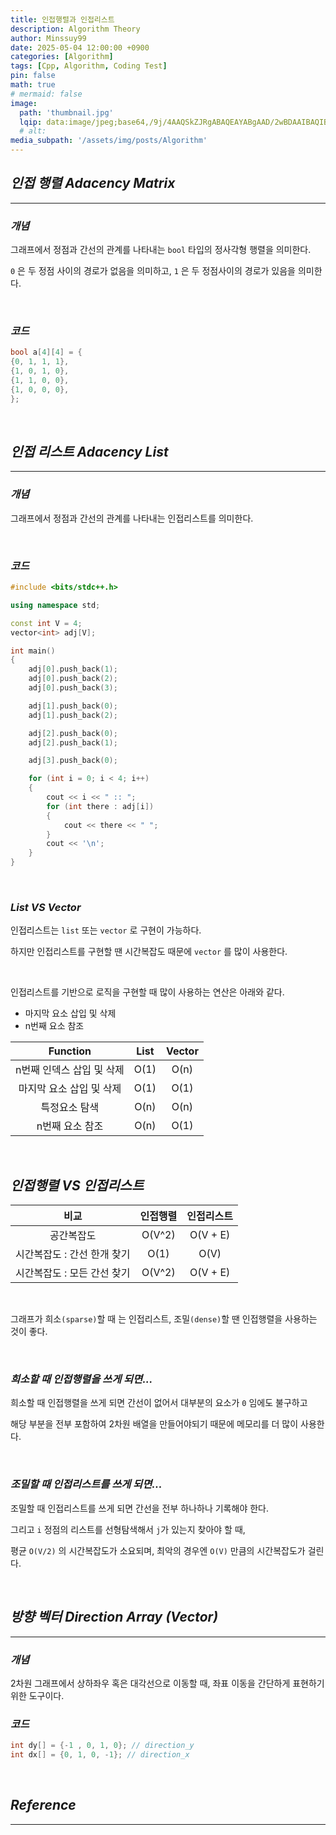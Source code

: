 ```yaml
---
title: 인접행렬과 인접리스트
description: Algorithm Theory
author: Minssuy99
date: 2025-05-04 12:00:00 +0900
categories: [Algorithm]
tags: [Cpp, Algorithm, Coding Test]
pin: false
math: true
# mermaid: false
image:
  path: 'thumbnail.jpg'
  lqip: data:image/jpeg;base64,/9j/4AAQSkZJRgABAQEAYABgAAD/2wBDAAIBAQIBAQICAgICAgICAwUDAwMDAwYEBAMFBwYHBwcGBwcICQsJCAgKCAcHCg0KCgsMDAwMBwkODw0MDgsMDAz/2wBDAQICAgMDAwYDAwYMCAcIDAwMDAwMDAwMDAwMDAwMDAwMDAwMDAwMDAwMDAwMDAwMDAwMDAwMDAwMDAwMDAwMDAz/wAARCAAEABQDASIAAhEBAxEB/8QAFQABAQAAAAAAAAAAAAAAAAAAAAn/xAAUEAEAAAAAAAAAAAAAAAAAAAAA/8QAFgEBAQEAAAAAAAAAAAAAAAAAAAUH/8QAFBEBAAAAAAAAAAAAAAAAAAAAAP/aAAwDAQACEQMRAD8AsAAqMvAAf//Z
  # alt:
media_subpath: '/assets/img/posts/Algorithm'
---
```


<!-------------------------------------------------->
## _**인접 행렬 Adacency Matrix**_
---

### _**개념**_

그래프에서 정점과 간선의 관계를 나타내는 `bool` 타입의 정사각형 행렬을 의미한다.

`0` 은 두 정점 사이의 경로가 없음을 의미하고, `1` 은 두 정점사이의 경로가 있음을 의미한다.

<br>

### _**코드**_

```cpp
bool a[4][4] = {
{0, 1, 1, 1},
{1, 0, 1, 0},
{1, 1, 0, 0},
{1, 0, 0, 0},
};
```

<br>


<!-------------------------------------------------->
## _**인접 리스트 Adacency List**_
---

### _**개념**_

그래프에서 정점과 간선의 관계를 나타내는 인접리스트를 의미한다.

<br>

### _**코드**_

```cpp
#include <bits/stdc++.h>

using namespace std;

const int V = 4;
vector<int> adj[V];

int main()
{
    adj[0].push_back(1);
    adj[0].push_back(2);
    adj[0].push_back(3);

    adj[1].push_back(0);
    adj[1].push_back(2);

    adj[2].push_back(0);
    adj[2].push_back(1);

    adj[3].push_back(0);

    for (int i = 0; i < 4; i++)
    {
        cout << i << " :: ";
        for (int there : adj[i])
        {
            cout << there << " ";
        }
        cout << '\n';
    }
}
```

<br>

### _**List VS Vector**_

인접리스트는 `list` 또는 `vector` 로 구현이 가능하다.

하지만 인접리스트를 구현할 땐 시간복잡도 때문에 `vector` 를 많이 사용한다.

<br>

인접리스트를 기반으로 로직을 구현할 때 많이 사용하는 연산은 아래와 같다.

* 마지막 요소 삽입 및 삭제
* n번째 요소 참조

|Function                 |List|Vector|
|:-----------------------:|:--:|:----:|
|n번째 인덱스 삽입 및 삭제|O(1)| O(n) |
|마지막 요소 삽입 및 삭제 |O(1)| O(1) |
|특정요소 탐색            |O(n)| O(n) |
|n번째 요소 참조          |O(n)| O(1) |

<br>

## _**인접행렬 VS 인접리스트**_

|비교                       |인접행렬|인접리스트|
|:-------------------------:|:------:|:--------:|
|공간복잡도                 | O(V^2) | O(V + E) |
|시간복잡도 : 간선 한개 찾기| O(1)   | O(V)     |
|시간복잡도 : 모든 간선 찾기| O(V^2) | O(V + E) |

<br>

그래프가 희소`(sparse)`할 때  는 인접리스트, 조밀`(dense)`할 땐 인접행렬을 사용하는 것이 좋다.

<br>

### _**희소할 때 인접행렬을 쓰게 되면...**_

희소할 때 인접행렬을 쓰게 되면 간선이 없어서 대부분의 요소가 `0` 임에도 불구하고

해당 부분을 전부 포함하여 2차원 배열을 만들어야되기 때문에 메모리를 더 많이 사용한다.

<br>

### _**조밀할 때 인접리스트를 쓰게 되면...**_

조밀할 때 인접리스트를 쓰게 되면 간선을 전부 하나하나 기록해야 한다.

그리고 `i` 정점의 리스트를 선형탐색해서 `j`가 있는지 찾아야 할 때,

평균 `O(V/2)` 의 시간복잡도가 소요되며, 최악의 경우엔 `O(V)` 만큼의 시간복잡도가 걸린다.

<br>

<!-------------------------------------------------->
## _**방향 벡터 Direction Array (Vector)**_
---

### _**개념**_

2차원 그래프에서 상하좌우 혹은 대각선으로 이동할 때, 좌표 이동을 간단하게 표현하기 위한 도구이다.

### _**코드**_

```cpp
int dy[] = {-1 , 0, 1, 0}; // direction_y
int dx[] = {0, 1, 0, -1}; // direction_x
```


<br>


<!-------------------------------------------------->


## _**Reference**_
---
